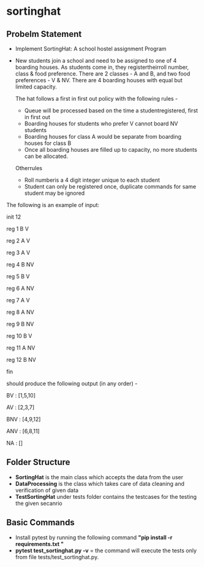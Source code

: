 # sortinghat
## Probelm Statement
- Implement SortingHat: A school hostel assignment Program
- New students join a school and need to be assigned to one of 4 boarding houses. As students come in,
  they registertheirroll number, class & food preference. There are 2 classes - A and B, and two food
  preferences - V & NV. There are 4 boarding houses with equal but limited capacity. 
  
  The hat follows a first in first out policy with the following rules -
    - Queue will be processed based on the time a studentregistered, first in first out
    - Boarding houses for students who prefer V cannot board NV students
    - Boarding houses for class A would be separate from boarding houses for class B
    - Once all boarding houses are filled up to capacity, no more students can be allocated.

  Otherrules
    - Roll numberis a 4 digit integer unique to each student
    - Student can only be registered once, duplicate commands for same student may be ignored

The following is an example of input:

init 12

reg 1 B V

reg 2 A V

reg 3 A V

reg 4 B NV

reg 5 B V

reg 6 A NV

reg 7 A V

reg 8 A NV

reg 9 B NV

reg 10 B V

reg 11 A NV

reg 12 B NV

fin

should produce the following output (in any order) -

BV : [1,5,10]

AV : [2,3,7]

BNV : [4,9,12]

ANV : [6,8,11]

NA : []

## Folder Structure
- **SortingHat** is the main class which accepts the data from the user
- **DataProcessing** is the class which takes care of data cleaning and verification of given data
- **TestSortingHat** under tests folder contains the testcases for the testing the given secanrio 
## Basic Commands
- Install pytest by running the following command **"pip install -r requirements.txt "**
- **pytest test_sortinghat.py -v** = the command will execute the tests only from file tests/test_sortinghat.py.
   
